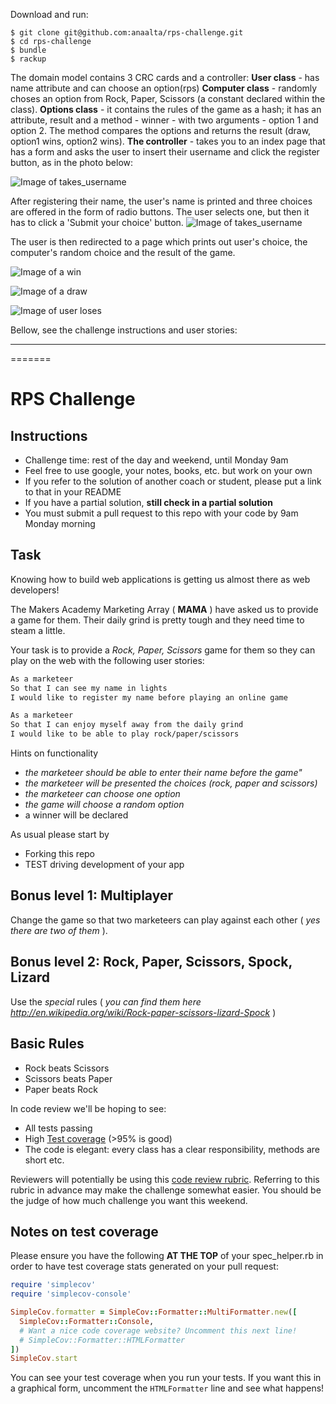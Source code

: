 Download and run:
```
$ git clone git@github.com:anaalta/rps-challenge.git
$ cd rps-challenge
$ bundle
$ rackup
```
The domain model contains 3 CRC cards and a controller:
**User class** - has name attribute and can choose an option(rps)
**Computer class** - randomly choses an option from Rock, Paper, Scissors (a constant declared within the class).
**Options class** - it contains the rules of the game as a hash; it has an attribute, result and a method - winner - with two arguments - option 1 and option 2. The method compares the options and returns the result (draw, option1 wins, option2 wins).
**The controller** - takes you to an index page that has a form and asks the user to insert their username and click the register button, as in the photo below:

![Image of takes_username](https://drive.google.com/open?id=0B9NojpN8a8wmWTI2OEhyRDB5d3M)

After registering their name, the user's name is printed and three choices are offered in the form of radio buttons. The user selects one, but then it has to click a 'Submit your choice' button.
![Image of takes_username](https://drive.google.com/open?id=0B9NojpN8a8wmQXJSaHZRVGJhd0k)

The user is then redirected to a page which prints out user's choice, the computer's random choice and the result of the game.

![Image of a win ](https://drive.google.com/open?id=0B9NojpN8a8wmZkZFNkVRci01djg)

![Image of a draw ](https://drive.google.com/open?id=0B9NojpN8a8wmV3lqc1pubmhsb2s)

![Image of user loses ](https://drive.google.com/open?id=0B9NojpN8a8wmcUdzMElTODJ5WGc)

Bellow, see the challenge instructions and user stories:

_________________________________________________________________
=======


# RPS Challenge

Instructions
-------

* Challenge time: rest of the day and weekend, until Monday 9am
* Feel free to use google, your notes, books, etc. but work on your own
* If you refer to the solution of another coach or student, please put a link to that in your README
* If you have a partial solution, **still check in a partial solution**
* You must submit a pull request to this repo with your code by 9am Monday morning

Task
----

Knowing how to build web applications is getting us almost there as web developers!

The Makers Academy Marketing Array ( **MAMA** ) have asked us to provide a game for them. Their daily grind is pretty tough and they need time to steam a little.

Your task is to provide a _Rock, Paper, Scissors_ game for them so they can play on the web with the following user stories:

```sh
As a marketeer
So that I can see my name in lights
I would like to register my name before playing an online game

As a marketeer
So that I can enjoy myself away from the daily grind
I would like to be able to play rock/paper/scissors
```

Hints on functionality

- *the marketeer should be able to enter their name before the game"*
- *the marketeer will be presented the choices (rock, paper and scissors)*
- *the marketeer can choose one option*
- *the game will choose a random option*
- a winner will be declared


As usual please start by

* Forking this repo
* TEST driving development of your app


## Bonus level 1: Multiplayer

Change the game so that two marketeers can play against each other ( _yes there are two of them_ ).

## Bonus level 2: Rock, Paper, Scissors, Spock, Lizard

Use the _special_ rules ( _you can find them here http://en.wikipedia.org/wiki/Rock-paper-scissors-lizard-Spock_ )

## Basic Rules

- Rock beats Scissors
- Scissors beats Paper
- Paper beats Rock

In code review we'll be hoping to see:

* All tests passing
* High [Test coverage](https://github.com/makersacademy/course/blob/master/pills/test_coverage.md) (>95% is good)
* The code is elegant: every class has a clear responsibility, methods are short etc.

Reviewers will potentially be using this [code review rubric](docs/review.md).  Referring to this rubric in advance may make the challenge somewhat easier.  You should be the judge of how much challenge you want this weekend.

Notes on test coverage
----------------------

Please ensure you have the following **AT THE TOP** of your spec_helper.rb in order to have test coverage stats generated
on your pull request:

```ruby
require 'simplecov'
require 'simplecov-console'

SimpleCov.formatter = SimpleCov::Formatter::MultiFormatter.new([
  SimpleCov::Formatter::Console,
  # Want a nice code coverage website? Uncomment this next line!
  # SimpleCov::Formatter::HTMLFormatter
])
SimpleCov.start
```

You can see your test coverage when you run your tests. If you want this in a graphical form, uncomment the `HTMLFormatter` line and see what happens!
